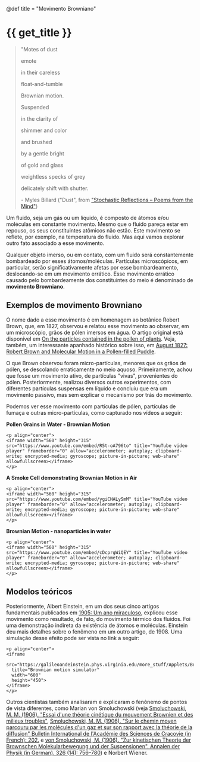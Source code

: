 @def title = "Movimento Browniano"

# {{ get_title }}

> "Motes of dust
> 
> emote
>
> in their careless
>
> float-and-tumble
>
> Brownian motion.
>
> 
>
> Suspended
>
> in the clarity of
>
> shimmer and color
>
> and brushed
>
> by a gentle bright
>
> of gold and glass
>
> weightless specks of grey
>
> delicately shift with shutter.
>
> \- Myles Billard ("Dust", from ["Stochastic Reflections – Poems from the Mind"](https://sites.psu.edu/mylesbillard/stochastic-reflections-poems-from-the-mind/))

Um fluido, seja um gás ou um líquido, é composto de átomos e/ou moléculas em constante movimento. Mesmo que o fluido pareça estar em repouso, os seus constituintes atômicos não estão. Este movimento se reflete, por exemplo, na temperatura do fluido. Mas aqui vamos explorar outro fato associado a esse movimento.

Qualquer objeto imerso, ou em contato, com um fluido será constantemente bombardeado por esses átomos/moléculas. Partículas microscópicos, em particular, serão significativamente afetas por esse bombardeamento, deslocando-se em um movimento errático. Esse movimento errático causado pelo bombardeamente dos constituintes do meio é denominado de **movimento Browniano**.

## Exemplos de movimento Browniano

O nome dado a esse movimento é em homenagem ao botânico Robert Brown, que, em 1827, observou e relatou esse movimento ao observar, em um microscópio, grãos de pólen imersos em água. O artigo original está disponível em [On the particles contained in the pollen of plants](https://sciweb.nybg.org/science2/pdfs/dws/Brownian.pdf). Veja, também, um interessante apanhado histórico sobre isso, em [August 1827: Robert Brown and Molecular Motion in a Pollen-filled Puddle](https://www.aps.org/publications/apsnews/201608/physicshistory.cfm).

O que Brown observou foram micro-partículas, menores que os grãos de pólen, se descolando erraticamente no meio aquoso. Primeiramente, achou que fosse um movimento ativo, de partículas "vivas", provenientes do pólen. Posteriormente, realizou diversos outros experimentos, com diferentes partículas suspensas em líquido e concluiu que era um movimento passivo, mas sem explicar o mecanismo por trás do movimento.

Podemos ver esse movimento com partículas de pólen, partículas de fumaça e outras micro-partículas, como capturado nos vídeos a seguir:

**Pollen Grains in Water - Brownian Motion**

~~~
<p align="center">
<iframe width="560" height="315" src="https://www.youtube.com/embed/R5t-oA796to" title="YouTube video player" frameborder="0" allow="accelerometer; autoplay; clipboard-write; encrypted-media; gyroscope; picture-in-picture; web-share" allowfullscreen></iframe>
</p>
~~~

**A Smoke Cell demonstrating Brownian Motion in Air**

~~~
<p align="center">
<iframe width="560" height="315" src="https://www.youtube.com/embed/ygiCHALySmM" title="YouTube video player" frameborder="0" allow="accelerometer; autoplay; clipboard-write; encrypted-media; gyroscope; picture-in-picture; web-share" allowfullscreen></iframe>
</p>
~~~

**Brownian Motion - nanoparticles in water**

~~~
<p align="center">
<iframe width="560" height="315" src="https://www.youtube.com/embed/cDcprgWiQEY" title="YouTube video player" frameborder="0" allow="accelerometer; autoplay; clipboard-write; encrypted-media; gyroscope; picture-in-picture; web-share" allowfullscreen></iframe>
</p>
~~~

## Modelos teóricos

Posteriormente, Albert Einstein, em um dos seus cinco artigos fundamentais publicados em [1905: Um ano miraculoso](https://cienciahoje.org.br/artigo/1905-um-ano-miraculoso/), explicou esse movimento como resultado, de fato, do movimento térmico dos fluidos. Foi uma demonstração indireta da existência de átomos e moléculas. Einstein deu mais detalhes sobre o fenômeno em um outro artigo, de 1908. Uma simulação desse efeito pode ser vista no link a seguir:

~~~
<p align="center">
<iframe
  src="https://galileoandeinstein.phys.virginia.edu/more_stuff/Applets/Brownian/brownian.html"
  title="Brownian motion simulator"
  width="600"
  height="450">
</iframe>
</p>
~~~

Outros cientistas também analisaram e explicaram o fenônemo de pontos de vista diferentes, como Marian von Smoluchowski (veja [Smoluchowski, M. M. (1906). "Essai d'une théorie cinétique du mouvement Brownien et des milieux troubles"](https://archive.org/stream/bulletininternat1906pols#page/577/mode/2up), [Smoluchowski, M. M. (1906). "Sur le chemin moyen parcouru par les molécules d'un gaz et sur son rapport avec la théorie de la diffusion" Bulletin International de l'Académie des Sciences de Cracovie (in French): 202.](https://archive.org/stream/bulletininternat1906pols#page/202/mode/2up) e [von Smoluchowski, M. (1906). "Zur kinetischen Theorie der Brownschen Molekularbewegung und der Suspensionen". Annalen der Physik (in German). 326 (14): 756–780](https://zenodo.org/record/1424073)) e Norbert Wiener.

